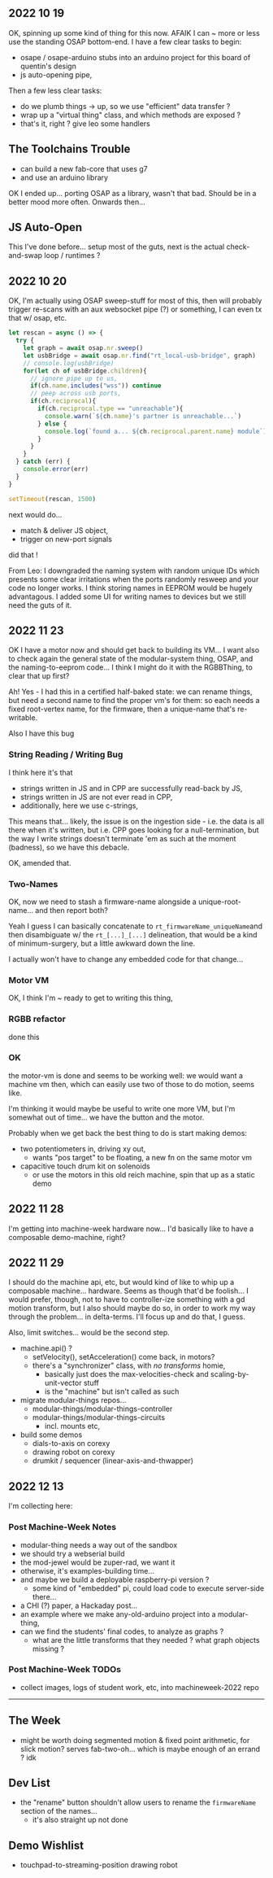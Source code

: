 ## 2022 10 19 

OK, spinning up some kind of thing for this now. AFAIK I can ~ more or less use the standing OSAP bottom-end. I have a few clear tasks to begin:

- osape / osape-arduino stubs into an arduino project for this board of quentin's design 
- js auto-opening pipe, 

Then a few less clear tasks:

- do we plumb things -> up, so we use "efficient" data transfer ? 
- wrap up a "virtual thing" class, and which methods are exposed ?
- that's it, right ? give leo some handlers 

## The Toolchains Trouble

- can build a new fab-core that uses g7
- and use an arduino library 

OK I ended up... porting OSAP as a library, wasn't that bad. Should be in a better mood more often. Onwards then... 

## JS Auto-Open 

This I've done before... setup most of the guts, next is the actual check-and-swap loop / runtimes ? 

## 2022 10 20 

OK, I'm actually using OSAP sweep-stuff for most of this, then will probably trigger re-scans with an aux websocket pipe (?) or something, I can even tx that w/ osap, etc. 

```js
let rescan = async () => {
  try {
    let graph = await osap.nr.sweep()
    let usbBridge = await osap.nr.find("rt_local-usb-bridge", graph)
    // console.log(usbBridge)
    for(let ch of usbBridge.children){
      // ignore pipe up to us, 
      if(ch.name.includes("wss")) continue
      // peep across usb ports, 
      if(ch.reciprocal){
        if(ch.reciprocal.type == "unreachable"){
          console.warn(`${ch.name}'s partner is unreachable...`)
        } else {
          console.log(`found a... ${ch.reciprocal.parent.name} module`)
        }
      }
    }
  } catch (err) {
    console.error(err)
  }
}

setTimeout(rescan, 1500)
```

next would do...

- match & deliver JS object, 
- trigger on new-port signals 

did that ! 

From Leo: I downgraded the naming system with random unique IDs which presents some clear irritations when the ports randomly resweep and your code no longer works. I think storing names in EEPROM would be hugely advantagous. I added some UI for writing names to devices but we still need the guts of it.

## 2022 11 23

OK I have a motor now and should get back to building its VM... I want also to check again the general state of the modular-system thing, OSAP, and the naming-to-eeprom code... I think I might do it with the RGBBThing, to clear that up first? 

Ah! Yes - I had this in a certified half-baked state: we can rename things, but need a second name to find the proper vm's for them: so each needs a fixed root-vertex name, for the firmware, then a unique-name that's re-writable. 

Also I have this bug

### String Reading / Writing Bug

I think here it's that

- strings written in JS and in CPP are successfully read-back by JS, 
- strings written in JS are not ever read in CPP, 
- additionally, here we use c-strings, 

This means that... likely, the issue is on the ingestion side - i.e. the data is all there when it's written, but i.e. CPP goes looking for a null-termination, but the way I write strings doesn't terminate 'em as such at the moment (badness), so we have this debacle. 

OK, amended that.

### Two-Names 

OK, now we need to stash a firmware-name alongside a unique-root-name... and then report both? 

Yeah I guess I can basically concatenate to `rt_firmwareName_uniqueName`and then disambiguate w/ the `rt_[...]_[...]` delineation, that would be a kind of minimum-surgery, but a little awkward down the line. 

I actually won't have to change any embedded code for that change... 

### Motor VM

OK, I think I'm ~ ready to get to writing this thing, 

### RGBB refactor 

done this 

### OK

the motor-vm is done and seems to be working well: we would want a machine vm then, which can easily use two of those to do motion, seems like. 

I'm thinking it would maybe be useful to write one more VM, but I'm somewhat out of time... we have the button and the motor. 

Probably when we get back the best thing to do is start making demos:

- two potentiometers in, driving xy out, 
  - wants "pos target" to be floating, a new fn on the same motor vm 
- capacitive touch drum kit on solenoids 
  - or use the motors in this old reich machine, spin that up as a static demo 

## 2022 11 28 

I'm getting into machine-week hardware now... I'd basically like to have a composable demo-machine, right? 

## 2022 11 29 

I should do the machine api, etc, but would kind of like to whip up a composable machine... hardware. Seems as though that'd be foolish... I would prefer, though, not to have to controller-ize something with a gd motion transform, but I also should maybe do so, in order to work my way through the problem... in delta-terms. I'll focus up and do that, I guess. 

Also, limit switches... would be the second step. 

- machine.api() ? 
  - setVelocity(), setAcceleration() come back, in motors?
  - there's a "synchronizer" class, with *no transforms* homie, 
    - basically just does the max-velocities-check and scaling-by-unit-vector stuff 
    - is the "machine" but isn't called as such 
- migrate modular-things repos... 
  - modular-things/modular-things-controller
  - modular-things/modular-things-circuits
    - incl. mounts etc, 
- build some demos 
  - dials-to-axis on corexy 
  - drawing robot on corexy 
  - drumkit / sequencer (linear-axis-and-thwapper)

## 2022 12 13 

I'm collecting here:

### Post Machine-Week Notes

- modular-thing needs a way out of the sandbox 
- we should try a webserial build
- the mod-jewel would be zuper-rad, we want it 
- otherwise, it's examples-building time... 
- and maybe we build a deployable raspberry-pi version ? 
  - some kind of "embedded" pi, could load code to execute server-side there... 
- a CHI (?) paper, a Hackaday post... 
- an example where we make any-old-arduino project into a modular-thing, 
- can we find the students' final codes, to analyze as graphs ?
  - what are the little transforms that they needed ? what graph objects missing ?

### Post Machine-Week TODOs 

- collect images, logs of student work, etc, into machineweek-2022 repo 

--- 

## The Week

- might be worth doing segmented motion & fixed point arithmetic, for slick motion? serves fab-two-oh... which is maybe enough of an errand ? idk 

## Dev List

- the "rename" button shouldn't allow users to rename the `firmwareName` section of the names... 
  - it's also straight up not done 

## Demo Wishlist 

- touchpad-to-streaming-position drawing robot 